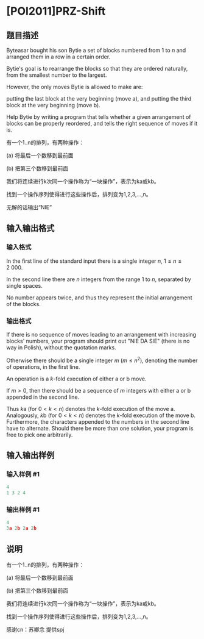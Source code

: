# [POI2011]PRZ-Shift

## 题目描述

Byteasar bought his son Bytie a set of blocks numbered from $1$ to $n$ and arranged them in a row in a certain order.

Bytie's goal is to rearrange the blocks so that they are ordered naturally, from the smallest number to the largest.

However, the only moves Bytie is allowed to make are:

putting the last block at the very beginning (move a), and putting the third block at the very beginning (move b).

Help Bytie by writing a program that tells whether a given arrangement of blocks can be properly reordered, and tells the right sequence of moves if it is.

有一个1..n的排列，有两种操作：

(a) 将最后一个数移到最前面

(b) 把第三个数移到最前面

我们将连续进行k次同一个操作称为“一块操作”，表示为ka或kb。

找到一个操作序列使得进行这些操作后，排列变为1,2,3,…,n。

无解的话输出“NIE”

## 输入输出格式

### 输入格式

In the first line of the standard input there is a single integer $n$, $1\le n\le 2\ 000$.

In the second line there are $n$ integers from the range $1$ to $n$, separated by single spaces.

No number appears twice, and thus they represent the initial arrangement of the blocks.

### 输出格式

If there is no sequence of moves leading to an arrangement with increasing blocks' numbers, your program should print out "NIE DA SIE" (there is no way in Polish), without the quotation marks.

Otherwise there should be a single integer $m$ ($m\le n^2$), denoting the number of operations, in the first line.

An operation is a $k$-fold execution of either a or b move.

If $m>0$, then there should be a sequence of $m$ integers with either a or b appended in the second line.

Thus $k$a (for $0<k<n$) denotes the $k$-fold execution of the move a. Analogously, $k$b (for $0<k<n$) denotes the $k$-fold execution of the move b. Furthermore, the characters appended to the numbers in the second line have to alternate. Should there be more than one solution, your program is free to pick one arbitrarily. 

## 输入输出样例

### 输入样例 #1

```cpp
4
1 3 2 4
```


### 输出样例 #1

```cpp
4
3a 2b 2a 2b
```


## 说明

有一个1..n的排列，有两种操作：

(a) 将最后一个数移到最前面

(b) 把第三个数移到最前面

我们将连续进行k次同一个操作称为“一块操作”，表示为ka或kb。

找到一个操作序列使得进行这些操作后，排列变为1,2,3,…,n。

感谢cn：苏卿念 提供spj

